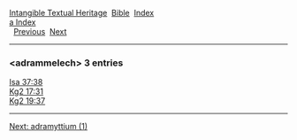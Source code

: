 [Intangible Textual Heritage](../../index)  [Bible](../index) 
[Index](index)   
[a Index](_a_)  
  [Previous](c00231)  [Next](c00233) 

------------------------------------------------------------------------

### &lt;adrammelech&gt; 3 entries

[Isa 37:38](../kjv/isa037.htm#038)  
[Kg2 17:31](../kjv/kg2017.htm#031)  
[Kg2 19:37](../kjv/kg2019.htm#037)  

------------------------------------------------------------------------

[Next: adramyttium (1)](c00233)
